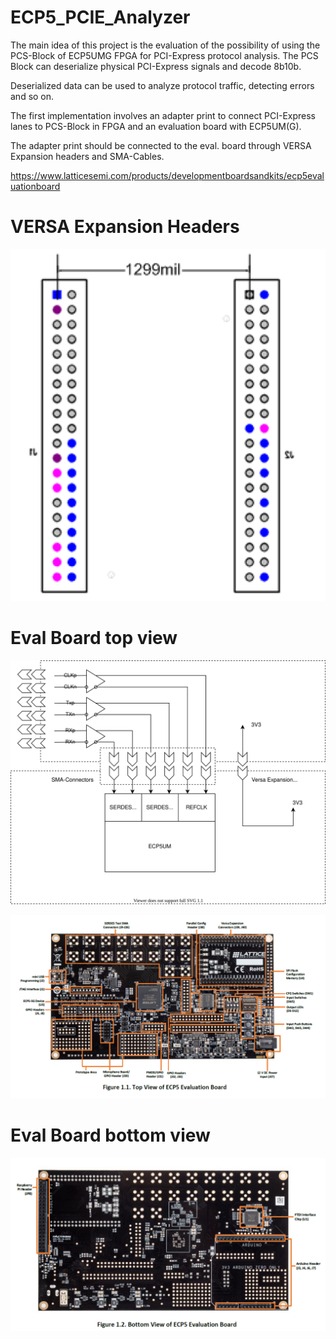 # ECP5_PCIE_Analyzer
The main idea of this project is the evaluation of the possibility of using the PCS-Block of ECP5UMG FPGA for PCI-Express protocol analysis.
The PCS Block can deserialize physical PCI-Express signals and decode 8b10b. <p>
Deserialized data can be used to analyze protocol traffic, detecting errors and so on.<p>
The first implementation involves an adapter print to connect PCI-Express lanes to PCS-Block in FPGA and an evaluation board with ECP5UM(G).<p>
The adapter print should be connected to the eval. board through VERSA Expansion headers and SMA-Cables.

https://www.latticesemi.com/products/developmentboardsandkits/ecp5evaluationboard
# VERSA Expansion Headers
![sch](doc/pic/connector.png)
# Eval Board top view
![Block Schema](doc/pic/block_sch.svg)

![Eval Board Top](/doc/pic/ecp_eval_board_top.png)

# Eval Board bottom view
![Eval Board Bottom](/doc/pic/ecp_eval_board_bot.png)

